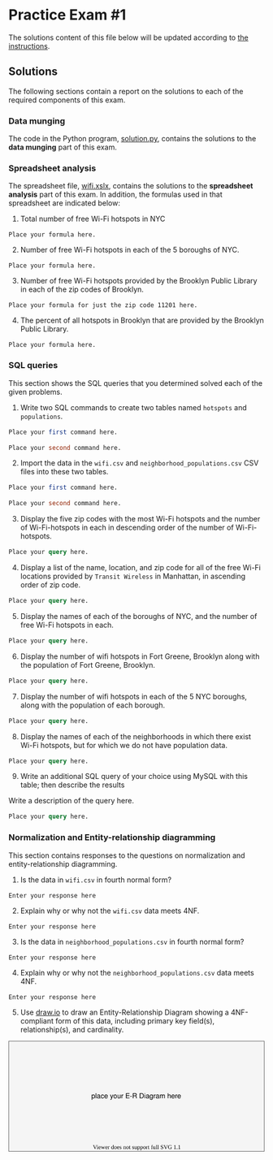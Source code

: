 # Practice Exam #1

The solutions content of this file below will be updated according to [the instructions](instructions/instructions.md).

## Solutions

The following sections contain a report on the solutions to each of the required components of this exam.

### Data munging

The code in the Python program, [solution.py](solution.py), contains the solutions to the **data munging** part of this exam.

### Spreadsheet analysis

The spreadsheet file, [wifi.xslx](data/wifi.xslx), contains the solutions to the **spreadsheet analysis** part of this exam. In addition, the formulas used in that spreadsheet are indicated below:

1. Total number of free Wi-Fi hotspots in NYC

```
Place your formula here.
```

2. Number of free Wi-Fi hotspots in each of the 5 boroughs of NYC.

```
Place your formula here.
```

3. Number of free Wi-Fi hotspots provided by the Brooklyn Public Library in each of the zip codes of Brooklyn.

```
Place your formula for just the zip code 11201 here.
```

4. The percent of all hotspots in Brooklyn that are provided by the Brooklyn Public Library.

```
Place your formula here.
```

### SQL queries

This section shows the SQL queries that you determined solved each of the given problems.

1. Write two SQL commands to create two tables named `hotspots` and `populations`.

```sql
Place your first command here.
```

```sql
Place your second command here.
```

2. Import the data in the `wifi.csv` and `neighborhood_populations.csv` CSV files into these two tables.

```sql
Place your first command here.
```

```sql
Place your second command here.
```

3. Display the five zip codes with the most Wi-Fi hotspots and the number of Wi-Fi-hotspots in each in descending order of the number of Wi-Fi-hotspots.

```sql
Place your query here.
```

4. Display a list of the name, location, and zip code for all of the free Wi-Fi locations provided by `Transit Wireless` in Manhattan, in ascending order of zip code.

```sql
Place your query here.
```

5. Display the names of each of the boroughs of NYC, and the number of free Wi-Fi hotspots in each.

```sql
Place your query here.
```

6. Display the number of wifi hotspots in Fort Greene, Brooklyn along with the population of Fort Greene, Brooklyn.

```sql
Place your query here.
```

7. Display the number of wifi hotspots in each of the 5 NYC boroughs, along with the population of each borough.

```sql
Place your query here.
```

8. Display the names of each of the neighborhoods in which there exist Wi-Fi hotspots, but for which we do not have population data.

```sql
Place your query here.
```

9. Write an additional SQL query of your choice using MySQL with this table; then describe the results

Write a description of the query here.

```sql
Place your query here.
```

### Normalization and Entity-relationship diagramming

This section contains responses to the questions on normalization and entity-relationship diagramming.

1. Is the data in `wifi.csv` in fourth normal form?

```
Enter your response here
```

2. Explain why or why not the `wifi.csv` data meets 4NF.

```
Enter your response here
```

3. Is the data in `neighborhood_populations.csv` in fourth normal form?

```
Enter your response here
```

4. Explain why or why not the `neighborhood_populations.csv` data meets 4NF.

```
Enter your response here
```

5. Use [draw.io](https://draw.io) to draw an Entity-Relationship Diagram showing a 4NF-compliant form of this data, including primary key field(s), relationship(s), and cardinality.

![Placeholder E-R Diagram](./images/placeholder-er-diagram.svg)
